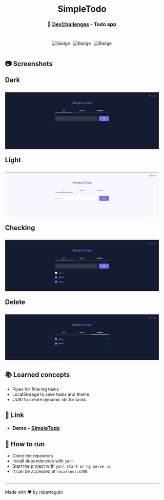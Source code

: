 <h1 align="center">SimpleTodo</h1>

<h3 align="center">🚀 <a href="https://devchallenges.io">DevChallenges</a> - Todo app</h3>


<div style="margin-top: 30px; display: flex; gap: 10px; justify-content: center;">

  ![Badge](https://img.shields.io/badge/npm-6.14.8-%237159c1?style=for-the-badge)

  ![Badge](https://img.shields.io/badge/angular_Cli-11.2.18-%237159c1?style=for-the-badge)

  ![Badge](https://img.shields.io/badge/node-12.20.0-%237159c6?style=for-the-badge)

</div>

<h2 style="margin-top: 30px;"> 
	📷 Screenshots  

  <h2 style="margin-top: 20px;">Dark</h2>

  <img style="margin-top: 10px;"  alt="Screenshot Dark" title="Screenshot Dark" src="src/assets/img/SimpleTodoDark.png" />

  <h2 style="margin-top: 20px;">Light</h2>

  <img style="margin-top: 10px;"  alt="Screenshot Light" title="Screenshot Light" src="src/assets/img/SimpleTodoLight.png" />

  <h2 style="margin-top: 20px;">Checking</h2>

  <img style="margin-top: 10px;"  alt="Screenshot Light" title="Screenshot Light" src="src/assets/img/SimpleTodoCheck.png" />

  <h2 style="margin-top: 20px;">Delete</h2>

  <img style="margin-top: 10px;"  alt="Screenshot Light" title="Screenshot Light" src="src/assets/img/SimpleTodoDelete.png" />
</h2>

<h2 style="margin-top: 30px;"> 
	📚 Learned concepts
</h2>

- Pipes for filtering tasks
- LocalStorage to save tasks and theme
- UUID to create dynamic ids for tasks

<h2 style="margin-top: 30px;"> 
	🔗 Link
</h2>

- <h3 style="margin-top: 20px;"> Demo - <a href="https://simple-todo-robertoguto.vercel.app">SimpleTodo</a></h3>

<h2 style="margin-top: 30px;"> 
	🚀 How to run
</h2>

- Clone the repository
- Install dependencies with <code>yarn</code>
- Start the project with <code>yarn start or ng serve -o</code>
- It can be accessed at <code>localhost:4200</code>

<hr style="margin-top: 30px; display: block;" />

<span style="margin-top: 20px; display: block;">Made with ❤️ by robertoguto</span>
